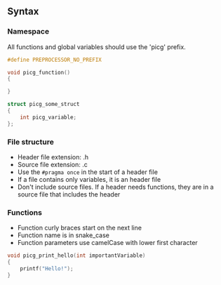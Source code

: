 ## Syntax

### Namespace 

All functions and global variables should use the 'picg' prefix. 

```c
#define PREPROCESSOR_NO_PREFIX

void picg_function() 
{

}

struct picg_some_struct
{
    int picg_variable;
};
```

### File structure
- Header file extension: .h
- Source file extension: .c
- Use the `#pragma once` in the start of a header file
- If a file contains only variables, it is an header file
- Don't include source files. If a header needs functions, they are in a source file that includes the header


### Functions
- Function curly braces start on the next line
- Function name is in snake_case
- Function parameters use camelCase with lower first character
```c
void picg_print_hello(int importantVariable) 
{
    printf("Hello!");
}
```